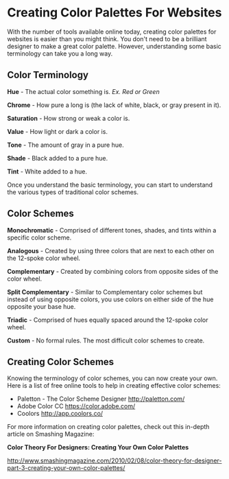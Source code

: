 # Creating Color Palettes For Websites

With the number of tools available online today, creating color palettes for websites is easier than you might think. You don't need to be a brilliant designer to make a great color palette. However, understanding some basic terminology can take you a long way.

## Color Terminology

**Hue** - The actual color something is. *Ex. Red or Green*

**Chrome** - How pure a long is (the lack of white, black, or gray present in it).

**Saturation** - How strong or weak a color is.

**Value** - How light or dark a color is.

**Tone** - The amount of gray in a pure hue.

**Shade** - Black added to a pure hue.

**Tint** - White added to a hue.

Once you understand the basic terminology, you can start to understand the various types of traditional color schemes.

## Color Schemes

**Monochromatic** - Comprised of different tones, shades, and tints within a specific color scheme.

**Analogous** - Created by using three colors that are next to each other on the 12-spoke color wheel.

**Complementary** - Created by combining colors from opposite sides of the color wheel.

**Split Complementary** - Similar to Complementary color schemes but instead of using opposite colors, you use colors on either side of the hue opposite your base hue.

**Triadic** - Comprised of hues equally spaced around the 12-spoke color wheel.

**Custom** - No formal rules. The most difficult color schemes to create.

## Creating Color Schemes

Knowing the terminology of color schemes, you can now create your own. Here is a list of free online tools to help in creating effective color schemes:

* Paletton - The Color Scheme Designer http://paletton.com/
* Adobe Color CC https://color.adobe.com/
* Coolors http://app.coolors.co/

For more information on creating color palettes, check out this in-depth article on Smashing Magazine:

**Color Theory For Designers: Creating Your Own Color Palettes**

http://www.smashingmagazine.com/2010/02/08/color-theory-for-designer-part-3-creating-your-own-color-palettes/